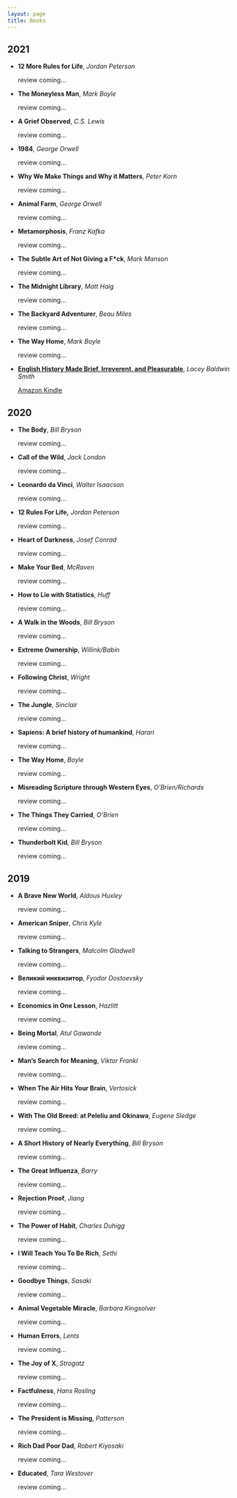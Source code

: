 ```yaml
---
layout: page
title: Books
---
```


## 2021

- **12 More Rules for Life**, *Jordan Peterson*

	review coming...

- **The Moneyless Man**, *Mark Boyle*

	review coming...

- **A Grief Observed**, *C.S. Lewis*

	review coming...

- **1984**, *George Orwell*

	review coming...

- **Why We Make Things and Why it Matters**, *Peter Korn*

	review coming...

- **Animal Farm**, *George Orwell*

	review coming...

- **Metamorphosis**, *Franz Kafka*

	review coming...

- **The Subtle Art of Not Giving a F\*ck**, *Mark Manson*

	review coming...

- **The Midnight Library**, *Matt Haig*

	review coming...

- **The Backyard Adventurer**, *Beau Miles*

	review coming...

- **The Way Home**, *Mark Boyle*

	review coming...

- [**English History Made Brief, Irreverent, and Pleasurable**](https://lincolnck.github.io/2021/09/30/English-History-Made-Brief.html), *Lacey Baldwin Smith*

	[Amazon Kindle](https://amzn.to/3B0LvSX)

## 2020

- **The Body**, *Bill Bryson*

	review coming...

- **Call of the Wild**, *Jack London*

	review coming...

- **Leonardo da Vinci**, *Walter Isaacson*

	review coming...

- **12 Rules For Life,** *Jordan Peterson*

	review coming...

- **Heart of Darkness**, *Josef Conrad*

	review coming...

- **Make Your Bed**, *McRaven*

	review coming...

- **How to Lie with Statistics**, *Huff*

	review coming...

- **A Walk in the Woods**, *Bill Bryson*

	review coming...

- **Extreme Ownership**, *Willink/Babin*

	review coming...

- **Following Christ**, *Wright*

	review coming...

- **The Jungle**, *Sinclair*

	review coming...

- **Sapiens: A brief history of humankind**, *Harari*

	review coming...

- **The Way Home**, *Boyle*

	review coming...

- **Misreading Scripture through Western Eyes**, *O’Brien/Richards*

	review coming...

- **The Things They Carried**, *O’Brien*

	review coming...

- **Thunderbolt Kid**, *Bill Bryson*

	review coming...


## 2019

- **A Brave New World**, *Aldous Huxley*

	review coming...

- **American Sniper**, *Chris Kyle*

	review coming...

- **Talking to Strangers**, *Malcolm Gladwell*

	review coming...

- **Великий инквизитор**, *Fyodor Dostoevsky*

	review coming...

- **Economics in One Lesson**, *Hazlitt*

	review coming...

- **Being Mortal**, *Atul Gawande*

	review coming...

- **Man’s Search for Meaning**, *Viktor Frankl*

	review coming...

- **When The Air Hits Your Brain**, *Vertosick*

	review coming...

- **With The Old Breed: at Peleliu and Okinawa**, *Eugene Sledge*

	review coming...

- **A Short History of Nearly Everything**, *Bill Bryson*

	review coming...

- **The Great Influenza**, *Barry*

	review coming...

- **Rejection Proof**, *Jiang*

	review coming...

- **The Power of Habit**, *Charles Duhigg*

	review coming...

- **I Will Teach You To Be Rich**, *Sethi*

	review coming...

- **Goodbye Things**, *Sasaki*

	review coming...

- **Animal Vegetable Miracle**, *Barbara Kingsolver*

	review coming...

- **Human Errors**, *Lents*

	review coming...

- **The Joy of X**, *Strogatz*

	review coming...

- **Factfulness**, *Hans Rosling*

	review coming...

- **The President is Missing**, *Patterson*

	review coming...

- **Rich Dad Poor Dad**, *Robert Kiyosaki*

	review coming...

- **Educated**, *Tara Westover*

	review coming...
